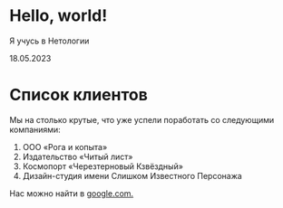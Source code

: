 # Hello, world!
Я учусь в Нетологии

18.05.2023

# Список клиентов
Мы на столько крутые, что уже успели поработать со следующими компаниями:

1. ООО «Рога и копыта»
2. Издательство «Читый лист»
3. Космопорт «Черезтерновый Кзвёздный»
4. Дизайн-студия имени Слишком  Известного Персонажа

Нас можно найти в [google.com.](https://google.com)